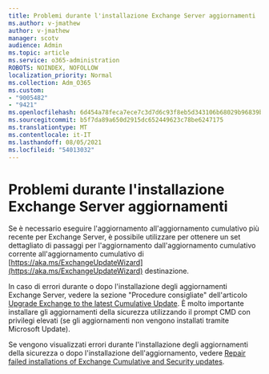```yaml
---
title: Problemi durante l'installazione Exchange Server aggiornamenti
ms.author: v-jmathew
author: v-jmathew
manager: scotv
audience: Admin
ms.topic: article
ms.service: o365-administration
ROBOTS: NOINDEX, NOFOLLOW
localization_priority: Normal
ms.collection: Adm_O365
ms.custom:
- "9005482"
- "9421"
ms.openlocfilehash: 6d454a78feca7ece7c3d7d6c93f8eb5d343106b68029b96839b5ff28077d0f25
ms.sourcegitcommit: b5f7da89a650d2915dc652449623c78be6247175
ms.translationtype: MT
ms.contentlocale: it-IT
ms.lasthandoff: 08/05/2021
ms.locfileid: "54013032"
---
```

# <a name="issues-when-installing-exchange-server-updates"></a>Problemi durante l'installazione Exchange Server aggiornamenti

Se è necessario eseguire l'aggiornamento all'aggiornamento cumulativo più recente per Exchange Server, è possibile utilizzare per ottenere un set dettagliato di passaggi per l'aggiornamento dall'aggiornamento cumulativo corrente all'aggiornamento cumulativo di [https://aka.ms/ExchangeUpdateWizard](https://aka.ms/ExchangeUpdateWizard) destinazione.

In caso di errori durante o dopo l'installazione degli aggiornamenti Exchange Server, vedere la sezione "Procedure consigliate" dell'articolo [Upgrade Exchange to the latest Cumulative Update](https://docs.microsoft.com/Exchange/plan-and-deploy/install-cumulative-updates). È molto importante installare gli aggiornamenti della sicurezza utilizzando il prompt CMD con privilegi elevati (se gli aggiornamenti non vengono installati tramite Microsoft Update).

Se vengono visualizzati errori durante l'installazione degli aggiornamenti della sicurezza o dopo l'installazione dell'aggiornamento, vedere [Repair failed installations of Exchange Cumulative and Security updates](https://aka.ms/exupdatefaq).
